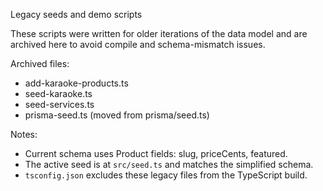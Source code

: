 Legacy seeds and demo scripts

These scripts were written for older iterations of the data model and are archived here to avoid compile and schema-mismatch issues.

Archived files:
- add-karaoke-products.ts
- seed-karaoke.ts
- seed-services.ts
- prisma-seed.ts (moved from prisma/seed.ts)

Notes:
- Current schema uses Product fields: slug, priceCents, featured.
- The active seed is at `src/seed.ts` and matches the simplified schema.
- `tsconfig.json` excludes these legacy files from the TypeScript build.


